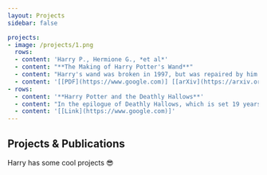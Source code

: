 ```yaml
---
layout: Projects
sidebar: false

projects:
- image: /projects/1.png
  rows:
  - content: 'Harry P., Hermione G., *et al*'
  - content: "**The Making of Harry Potter's Wand**"
  - content: "Harry's wand was broken in 1997, but was repaired by him after the 1998 Battle of Hogwarts. Usually the repair of a wand is impossible, but with the use of the Elder Wand it was achievable."
  - content: '[[PDF](https://www.google.com)] [[arXiv](https://arxiv.org)]'
- rows:
  - content: '**Harry Potter and the Deathly Hallows**'
  - content: "In the epilogue of Deathly Hallows, which is set 19 years after Voldemort's death, Harry and Ginny are a couple and have three children: James Sirius Potter, who has already been at Hogwarts for at least one year, Albus Severus Potter, who is starting his first year there, and Lily Luna Potter, who is two years away from her first year at the school."
  - content: '[[Link](https://www.google.com)]'
---
```


## Projects & Publications

Harry has some cool projects :sunglasses:
